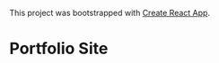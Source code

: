 This project was bootstrapped with [Create React App](https://github.com/facebook/create-react-app).

# Portfolio Site

